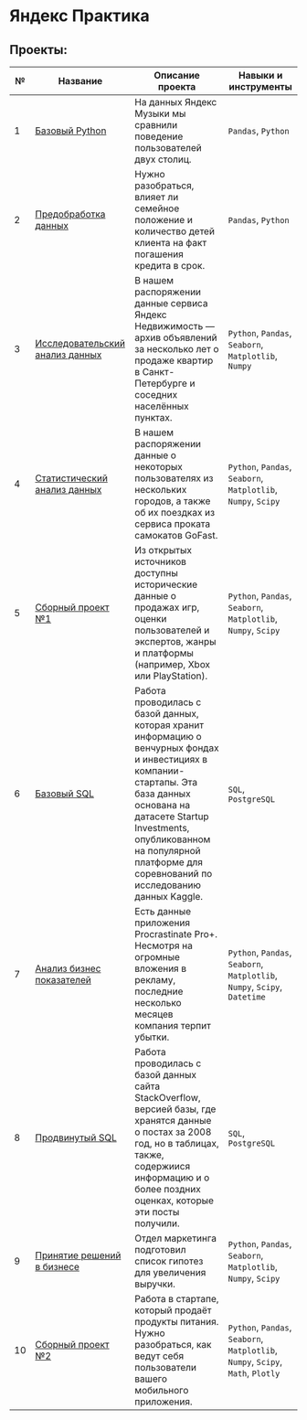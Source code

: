 # Яндекс Практика

## Проекты:
| №| Название | Описание проекта                                                    | Навыки и инструменты           |  
|-----------|-------------------|------------------------------------------------------------------|-----------------------------------|
|1| [Базовый Python](https://github.com/Boris-DA/Yandex.Practice/blob/Яндекс.Практика/01%20-%20Базовый%20Python/yandex_music_project.ipynb)| На данных Яндекс Музыки мы сравнили поведение пользователей двух столиц.| `Pandas`, `Python`|
|2| [Предобработка данных](https://github.com/Boris-DA/Yandex.Practice/blob/Яндекс.Практика/02%20-%20Предобработка%20данных/Сustomer_credit_rating.ipynb)| Нужно разобраться, влияет ли семейное положение и количество детей клиента на факт погашения кредита в срок.| `Pandas`, `Python`|
|3| [Исследовательский анализ данных](https://github.com/Boris-DA/Yandex.Practice/blob/Яндекс.Практика/03%20-%20Исследовательский%20анализ%20данных/Yandex_real_estate.ipynb)| В нашем распоряжении данные сервиса Яндекс Недвижимость — архив объявлений за несколько лет о продаже квартир в Санкт-Петербурге и соседних населённых пунктах.|`Python`, `Pandas`, `Seaborn`, `Matplotlib`, `Numpy` |
|4| [Статистический анализ данных](https://github.com/Boris-DA/Yandex.Practice/blob/Яндекс.Практика/04%20-%20Статистический%20анализ%20данных/Rental_service_GoFast.ipynb)| В нашем распоряжении данные о некоторых пользователях из нескольких городов, а также об их поездках из сервиса проката самокатов GoFast.| `Python`, `Pandas`, `Seaborn`, `Matplotlib`, `Numpy`, `Scipy`|
|5| [Сборный проект №1](https://github.com/Boris-DA/Yandex.Practice/blob/Яндекс.Практика/05%20-%20Сборный%20проект%20№1/Project%20№1.ipynb)| Из открытых источников доступны исторические данные о продажах игр, оценки пользователей и экспертов, жанры и платформы (например, Xbox или PlayStation).| `Python`, `Pandas`, `Seaborn`, `Matplotlib`, `Numpy`, `Scipy`|
|6| [Базовый SQL](https://github.com/Boris-DA/Yandex.Practice/blob/Яндекс.Практика/06%20-%20Базовый%20SQL/README.md)| Работа проводилась с базой данных, которая хранит информацию о венчурных фондах и инвестициях в компании-стартапы. Эта база данных основана на датасете Startup Investments, опубликованном на популярной платформе для соревнований по исследованию данных Kaggle.| `SQL`, `PostgreSQL`|
|7| [Анализ бизнес показателей](https://github.com/Boris-DA/Yandex.Practice/blob/Яндекс.Практика/07%20-%20Анализ%20бизнес%20показателей/Business%20_indicators_ProcrastinatePro%2B.ipynb)| Есть данные приложения Procrastinate Pro+. Несмотря на огромные вложения в рекламу, последние несколько месяцев компания терпит убытки.| `Python`, `Pandas`, `Seaborn`, `Matplotlib`, `Numpy`, `Scipy`, `Datetime`|
|8| [Продвинутый SQL](https://github.com/Boris-DA/Yandex.Practice/blob/Яндекс.Практика/08%20-%20Продвинутый%20SQL/README.md)| Работа проводилась с базой данных сайта StackOverflow, версией базы, где хранятся данные о постах за 2008 год, но в таблицах, также, содержиися информацию и о более поздних оценках, которые эти посты получили.| `SQL`, `PostgreSQL`|
|9| [Принятие решений в бизнесе](https://github.com/Boris-DA/Yandex.Practice/blob/Яндекс.Практика/09%20-%20Принятие%20решений%20в%20бизнесе/hypotheses_prioritization.ipynb)| Отдел маркетинга подготовил список гипотез для увеличения выручки.| `Python`, `Pandas`, `Seaborn`, `Matplotlib`, `Numpy`, `Scipy`|
|10| [Сборный проект №2](https://github.com/Boris-DA/Yandex.Practice/blob/Яндекс.Практика/10%20-%20Сборный%20проект%20№2/Logs_exp_AAB.ipynb)| Работа в стартапе, который продаёт продукты питания. Нужно разобраться, как ведут себя пользователи вашего мобильного приложения.| `Python`, `Pandas`, `Seaborn`, `Matplotlib`, `Numpy`, `Scipy`, `Math`, `Plotly`|
